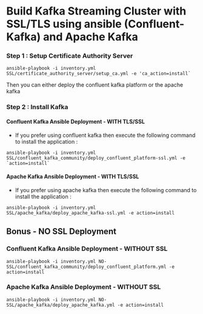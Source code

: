 # Build Kafka Streaming Cluster with SSL/TLS using ansible (Confluent-Kafka) and Apache Kafka




### Step 1 :  Setup Certificate Authority Server


```
ansible-playbook -i inventory.yml SSL/certificate_authority_server/setup_ca.yml -e 'ca_action=install`

```

Then you can either deploy the confluent kafka platform or the apache kafka 

### Step 2 : Install Kafka 

####  Confluent Kafka Ansible Deployment - WITH TLS/SSL 

* If you prefer using confluent kafka then execute the following command to install the application : 

```
ansible-playbook -i inventory.yml SSL/confluent_kafka_community/deploy_confluent_platform-ssl.yml -e `action=install`

```


####  Apache Kafka  Ansible Deployment - WITH TLS/SSL

* If you prefer using apache kafka  then execute the following command to install the application : 

```
ansible-playbook -i inventory.yml SSL/apache_kafka/deploy_apache_kafka-ssl.yml -e action=install
```



## Bonus - NO SSL Deployment 

### Confluent Kafka Ansible Deployment - WITHOUT SSL



```ansible-playbook -i inventory.yml NO-SSL/confluent_kafka_community/deploy_confluent_platform.yml -e action=install```


### Apache Kafka Ansible Deployment - WITHOUT SSL



```ansible-playbook -i inventory.yml NO-SSL/apache_kafka/deploy_apache_kafka.yml -e action=install```